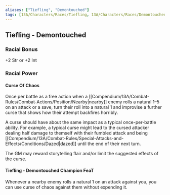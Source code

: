 ```yaml
---
aliases: ["Tiefling", "Demontouched"]
tags: [13A/Characters/Races/Tiefling, 13A/Characters/Races/Demontouched]
---
```


## Tiefling - Demontouched

### Racial Bonus

+2 Str or +2 Int

### Racial Power

#### Curse Of Chaos

Once per battle as a free action when a [[Compendium/13A/Combat-Rules/Combat-Actions/Position/Nearby|nearby]] enemy rolls a natural 1–5 on an attack or a save, turn their roll into a natural 1 and improvise a further curse that shows how their attempt backfires horribly.

A curse should have about the same impact as a typical once-per-battle ability. For example, a typical curse might lead to the cursed attacker dealing half damage to themself with their fumbled attack and being [[Compendium/13A/Combat-Rules/Special-Attacks-and-Effects/Conditions/Dazed|dazed]] until the end of their next turn.

The GM may reward storytelling flair and/or limit the suggested effects of the curse.

#### Tiefling - Demontouched Champion FeaT

Whenever a nearby enemy rolls a natural 1 on an attack against you, you can use curse of chaos against them without expending it.
